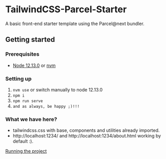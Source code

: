 # TailwindCSS-Parcel-Starter

A basic front-end starter template using the Parcel@next bundler.

## Getting started

### Prerequisites

- [Node 12.13.0](https://nodejs.org/en/) or [nvm](https://github.com/creationix/nvm)

### Setting up

1.  `nvm use` or switch manually to node 12.13.0
2.  `npm i`
3.  `npm run serve`
4.  `and as always, be happy ;)!!!`

### What we have here?

- tailwindcss.css with base, components and utilities already imported.
- http://localhost:1234/ and http://localhost:1234/about.html working by default :).

[Running the project](https://imgur.com/KGv2uGQ)

